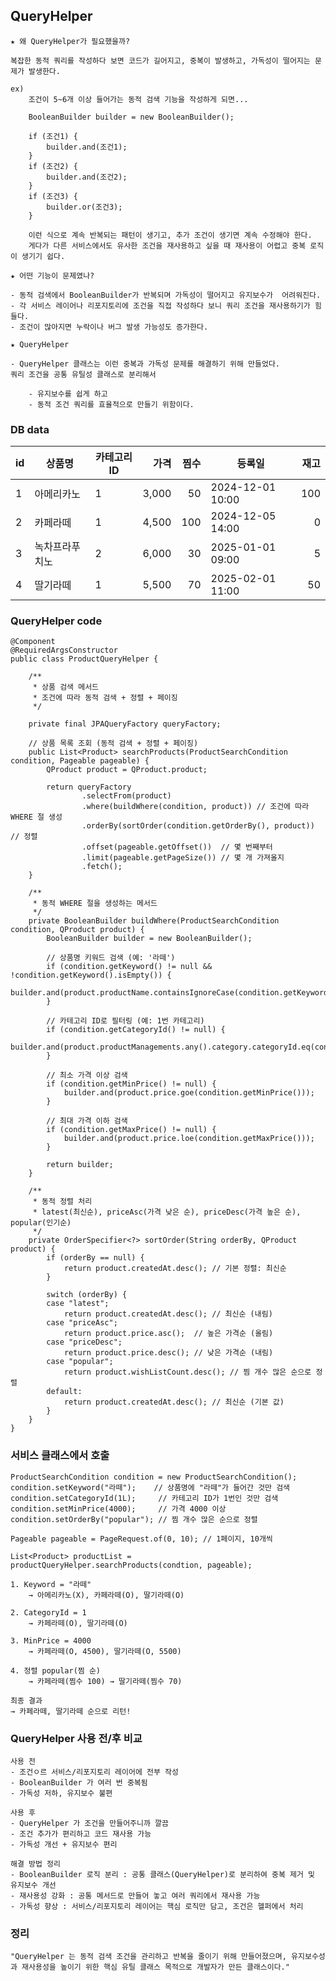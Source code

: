 ## QueryHelper 

    ★ 왜 QueryHelper가 필요했을까?

    복잡한 동적 쿼리를 작성하다 보면 코드가 길어지고, 중복이 발생하고, 가독성이 떨어지는 문제가 발생한다.

    ex) 
        조건이 5~6개 이상 들어가는 동적 검색 기능을 작성하게 되면...

        BooleanBuilder builder = new BooleanBuilder();

        if (조건1) {
            builder.and(조건1);
        }
        if (조건2) {
            builder.and(조건2);
        }
        if (조건3) {
            builder.or(조건3);
        }

        이런 식으로 계속 반복되는 패턴이 생기고, 추가 조건이 생기면 계속 수정해야 한다.
        게다가 다른 서비스에서도 유사한 조건을 재사용하고 싶을 때 재사용이 어렵고 중복 로직이 생기기 쉽다.

    ★ 어떤 기능이 문제였나?

    - 동적 검색에서 BooleanBuilder가 반복되며 가독성이 떨어지고 유지보수가  어려워진다.
    - 각 서비스 레이어나 리포지토리에 조건을 직접 작성하다 보니 쿼리 조건을 재사용하기가 힘들다.
    - 조건이 많아지면 누락이나 버그 발생 가능성도 증가한다.

    ★ QueryHelper 

    - QueryHelper 클래스는 이런 중복과 가독성 문제를 해결하기 위해 만들었다.
    쿼리 조건을 공통 유틸성 클래스로 분리해서

        - 유지보수를 쉽게 하고
        - 동적 조건 쿼리를 효율적으로 만들기 위함이다.   

### DB data

| id  | 상품명           | 카테고리ID | 가격   | 찜수 | 등록일               | 재고 |
|-----|------------------|------------|-------:|-----:|---------------------|-----:|
| 1   | 아메리카노       | 1          |  3,000 |   50 | 2024-12-01 10:00    |  100 |
| 2   | 카페라떼         | 1          |  4,500 |  100 | 2024-12-05 14:00    |    0 |
| 3   | 녹차프라푸치노   | 2          |  6,000 |   30 | 2025-01-01 09:00    |    5 |
| 4   | 딸기라떼         | 1          |  5,500 |   70 | 2025-02-01 11:00    |   50 |


### QueryHelper code
    @Component
    @RequiredArgsConstructor
    public class ProductQueryHelper {

        /**
         * 상품 검색 메서드
         * 조건에 따라 동적 검색 + 정렬 + 페이징
         */

        private final JPAQueryFactory queryFactory;

        // 상품 목록 조회 (동적 검색 + 정렬 + 페이징)
        public List<Product> searchProducts(ProductSearchCondition condition, Pageable pageable) {
            QProduct product = QProduct.product;

            return queryFactory
                    .selectFrom(product)
                    .where(buildWhere(condition, product)) // 조건에 따라 WHERE 절 생성
                    .orderBy(sortOrder(condition.getOrderBy(), product)) // 정렬
                    .offset(pageable.getOffset())  // 몇 번째부터
                    .limit(pageable.getPageSize()) // 몇 개 가져올지
                    .fetch();
        }

        /**
         * 동적 WHERE 절을 생성하는 메서드
         */
        private BooleanBuilder buildWhere(ProductSearchCondition condition, QProduct product) {
            BooleanBuilder builder = new BooleanBuilder();

            // 상품명 키워드 검색 (예: '라떼')
            if (condition.getKeyword() != null && !condition.getKeyword().isEmpty()) {
                builder.and(product.productName.containsIgnoreCase(condition.getKeyword()));
            }

            // 카테고리 ID로 필터링 (예: 1번 카테고리)
            if (condition.getCategoryId() != null) {
                builder.and(product.productManagements.any().category.categoryId.eq(condition.getCategoryId()));
            }

            // 최소 가격 이상 검색
            if (condition.getMinPrice() != null) {
                builder.and(product.price.goe(condition.getMinPrice()));
            }

            // 최대 가격 이하 검색
            if (condition.getMaxPrice() != null) {
                builder.and(product.price.loe(condition.getMaxPrice()));
            }

            return builder;
        }

        /**
         * 동적 정렬 처리
         * latest(최신순), priceAsc(가격 낮은 순), priceDesc(가격 높은 순), popular(인기순)
         */
        private OrderSpecifier<?> sortOrder(String orderBy, QProduct product) {
            if (orderBy == null) {
                return product.createdAt.desc(); // 기본 정렬: 최신순
            }

            switch (orderBy) {
            case "latest";
                return product.createdAt.desc(); // 최신순 (내림)
            case "priceAsc";
                return product.price.asc();  // 높은 가격순 (올림)
            case "priceDesc";
                return product.price.desc(); // 낮은 가격순 (내림)
            case "popular";
                return product.wishListCount.desc(); // 찜 개수 많은 순으로 정렬
            default:
                return product.createdAt.desc(); // 최신순 (기본 값)
            }
        }
    }

### 서비스 클래스에서 호출

    ProductSearchCondition condition = new ProductSearchCondition();
    condition.setKeyword("라떼");    // 상품명에 "라떼"가 들어간 것만 검색
    condition.setCategoryId(1L);     // 카테고리 ID가 1번인 것만 검색
    condition.setMinPrice(4000);     // 가격 4000 이상
    condition.setOrderBy("popular"); // 찜 개수 많은 순으로 정렬

    Pageable pageable = PageRequest.of(0, 10); // 1페이지, 10개씩

    List<Product> productList = productQueryHelper.searchProducts(condtion, pageable);

    1. Keyword = "라떼"
        → 아메리카노(X), 카페라떼(O), 딸기라떼(O)

    2. CategoryId = 1
        → 카페라떼(O), 딸기라떼(O)

    3. MinPrice = 4000
        → 카페라떼(O, 4500), 딸기라떼(O, 5500)

    4. 정렬 popular(찜 순)
        → 카페라떼(찜수 100) → 딸기라떼(찜수 70)

    최종 결과
    → 카페라떼, 딸기라떼 순으로 리턴!

### QueryHelper 사용 전/후 비교

    사용 전
    - 조건ㅇ르 서비스/리포지토리 레이어에 전부 작성
    - BooleanBuilder 가 여러 번 중복됨
    - 가독성 저하, 유지보수 불편
  
    사용 후
    - QueryHelper 가 조건을 만들어주니까 깔끔
    - 조건 추가가 편리하고 코드 재사용 가능
    - 가독성 개선 + 유지보수 편리

    해결 방법 정리
    - BooleanBuilder 로직 분리 : 공통 클래스(QueryHelper)로 분리하여 중복 제거 및 유지보수 개선
    - 재사용성 강화 : 공통 메서드로 만들어 놓고 여러 쿼리에서 재사용 가능
    - 가독성 향상 : 서비스/리포지토리 레이어는 핵심 로직만 담고, 조건은 헬퍼에서 처리

### 정리
    "QueryHelper 는 동적 검색 조건을 관리하고 반복을 줄이기 위해 만들어졌으며, 유지보수성과 재사용성을 높이기 위한 핵심 유틸 클래스 목적으로 개발자가 만든 클래스이다."    

